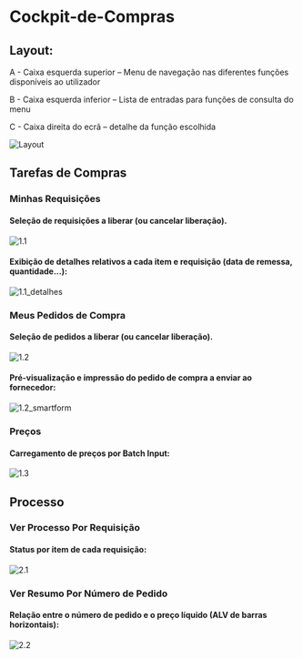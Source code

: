 # Cockpit-de-Compras

## Layout:

A - Caixa esquerda superior – Menu de navegação nas diferentes funções disponíveis ao
utilizador

B - Caixa esquerda inferior – Lista de entradas para funções de consulta do menu

C - Caixa direita do ecrã – detalhe da função escolhida

![Layout](https://github.com/miguelangelooscardoso/Cockpit-de-Compras/blob/main/img/Layout.png)

## Tarefas de Compras

### Minhas Requisições

#### Seleção de requisições a liberar (ou cancelar liberação).
![1.1](https://github.com/miguelangelooscardoso/Cockpit-de-Compras/blob/main/img/1.1.png)

#### Exibição de detalhes relativos a cada item e requisição (data de remessa, quantidade...):
![1.1_detalhes](https://github.com/miguelangelooscardoso/Cockpit-de-Compras/blob/main/img/1.1_detalhes.png)

### Meus Pedidos de Compra

#### Seleção de pedidos a liberar (ou cancelar liberação).
![1.2](https://github.com/miguelangelooscardoso/Cockpit-de-Compras/blob/main/img/1.2.png)

#### Pré-visualização e impressão do pedido de compra a enviar ao fornecedor:
![1.2_smartform](https://github.com/miguelangelooscardoso/Cockpit-de-Compras/blob/main/img/1.2_smartform.png)

### Preços

#### Carregamento de preços por Batch Input:
![1.3](https://github.com/miguelangelooscardoso/Cockpit-de-Compras/blob/main/img/1.3.png)

## Processo

### Ver Processo Por Requisição

#### Status por item de cada requisição:
![2.1](https://github.com/miguelangelooscardoso/Cockpit-de-Compras/blob/main/img/2.1.png)

### Ver Resumo Por Número de Pedido

#### Relação entre o número de pedido e o preço líquido (ALV de barras horizontais):
![2.2](https://github.com/miguelangelooscardoso/Cockpit-de-Compras/blob/main/img/2.2.png)

